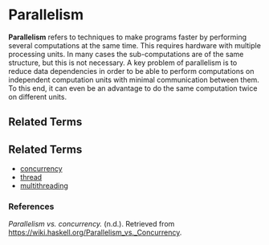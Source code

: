 # Parallelism

**Parallelism** refers to techniques to make programs faster by performing several computations at the same time. This requires hardware with multiple processing units. In many cases the sub-computations are of the same structure, but this is not necessary. A key problem of parallelism is to reduce data dependencies in order to be able to perform computations on independent computation units with minimal communication between them. To this end, it can even be an advantage to do the same computation twice on different units.

## Related Terms

## Related Terms

- [concurrency](./concurrency.md)
- [thread](./thread.md)
- [multithreading](./multithreading.md)

### References

*Parallelism vs. concurrency.* (n.d.). Retrieved from https://wiki.haskell.org/Parallelism_vs._Concurrency. 